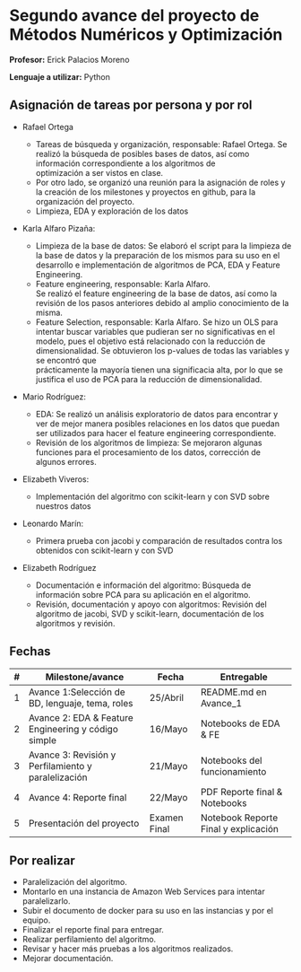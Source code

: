 # Segundo avance del proyecto de Métodos Numéricos y Optimización

**Profesor:** Erick Palacios Moreno

**Lenguaje a utilizar:** Python

## Asignación de tareas por persona y por rol  

* Rafael Ortega
  * Tareas de búsqueda y organización, responsable: Rafael Ortega.
    Se realizó la búsqueda de posibles bases de datos, así como información correspondiente a los algoritmos de  
    optimización a ser vistos en clase.
  * Por otro lado, se organizó una reunión para la asignación de roles y la creación de los milestones y proyectos en github, para la organización del proyecto.
  * Limpieza, EDA y exploración de los datos

* Karla Alfaro Pizaña:  
  * Limpieza de la base de datos: Se elaboró el script para la limpieza de la base de datos y la preparación de los mismos para su uso en el desarrollo e implementación de algoritmos de PCA, EDA y Feature Engineering.
  * Feature engineering, responsable: Karla Alfaro.  
Se realizó el feature engineering de la base de datos, así como la revisión de los pasos anteriores debido al amplio conocimiento de la misma.  
  * Feature Selection, responsable: Karla Alfaro. Se hizo un OLS para intentar buscar variables que pudieran ser no significativas en el modelo,
pues el objetivo está relacionado con la reducción de dimensionalidad. Se obtuvieron los p-values de todas las variables y se encontró que  
prácticamente la mayoría tienen una significacia alta, por lo que se justifica el uso de PCA para la reducción de dimensionalidad.

* Mario Rodríguez:
  * EDA: Se realizó un análisis exploratorio de datos para encontrar y ver de mejor manera posibles relaciones en los datos que puedan ser utilizados para hacer el feature engineering correspondiente.
  * Revisión de los algoritmos de limpieza: Se mejoraron algunas funciones para el procesamiento de los datos, corrección de algunos errores.

* Elizabeth Viveros:  
  * Implementación del algoritmo con scikit-learn y con SVD sobre nuestros datos

* Leonardo Marín:
  * Primera prueba con jacobi y comparación de resultados contra los obtenidos con scikit-learn y con SVD

* Elizabeth Rodríguez
  * Documentación e información del algoritmo: Búsqueda de información sobre PCA para su aplicación en el algoritmo.
  * Revisión, documentación y apoyo con algoritmos: Revisión del algoritmo de jacobi, SVD y scikit-learn, documentación de los algoritmos y revisión.

## Fechas

| # | Milestone/avance                                           | Fecha       | Entregable                          |
|---|------------------------------------------------------------|-------------|-------------------------------------|
| 1 | Avance 1:Selección de BD, lenguaje, tema, roles            | 25/Abril    | README.md en Avance_1               |
| 2 | Avance 2: EDA & Feature Engineering y código simple        | 16/Mayo     | Notebooks de EDA & FE               |
| 3 | Avance 3: Revisión y Perfilamiento y paralelización        | 21/Mayo     | Notebooks del funcionamiento        |
| 4 | Avance 4: Reporte final                                    | 22/Mayo     | PDF Reporte final & Notebooks       |
| 5 | Presentación del proyecto                                  | Examen Final| Notebook Reporte Final y explicación|

## Por realizar

* Paralelización del algoritmo.
* Montarlo en una instancia de Amazon Web Services para intentar paralelizarlo.
* Subir el documento de docker para su uso en las instancias y por el equipo.
* Finalizar el reporte final para entregar.
* Realizar perfilamiento del algoritmo.
* Revisar y hacer más pruebas a los algoritmos realizados.
* Mejorar documentación.
